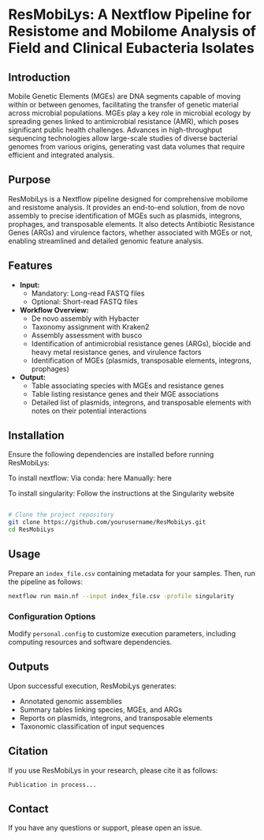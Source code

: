 # **ResMobiLys: A Nextflow Pipeline for Resistome and Mobilome Analysis of Field and Clinical Eubacteria Isolates**

## **Introduction**
Mobile Genetic Elements (MGEs) are DNA segments capable of moving within or between genomes, facilitating the transfer of genetic material across microbial populations. MGEs play a key role in microbial ecology by spreading genes linked to antimicrobial resistance (AMR), which poses significant public health challenges. Advances in high-throughput sequencing technologies allow large-scale studies of diverse bacterial genomes from various origins, generating vast data volumes that require efficient and integrated analysis.

## **Purpose**
ResMobiLys is a Nextflow pipeline designed for comprehensive mobilome and resistome analysis. It provides an end-to-end solution, from de novo assembly to precise identification of MGEs such as plasmids, integrons, prophages, and transposable elements. It also detects Antibiotic Resistance Genes (ARGs) and virulence factors, whether associated with MGEs or not, enabling streamlined and detailed genomic feature analysis.

## **Features**
- **Input:**
  - Mandatory: Long-read FASTQ files
  - Optional: Short-read FASTQ files
- **Workflow Overview:**
  - De novo assembly with Hybacter
  - Taxonomy assignment with Kraken2
  - Assembly assessment with busco
  - Identification of antimicrobial resistance genes (ARGs), biocide and heavy metal resistance genes, and virulence factors
  - Identification of MGEs (plasmids, transposable elements, integrons, prophages)
- **Output:**
  - Table associating species with MGEs and resistance genes
  - Table listing resistance genes and their MGE associations
  - Detailed list of plasmids, integrons, and transposable elements with notes on their potential interactions

## **Installation**
Ensure the following dependencies are installed before running ResMobiLys:

To install nextflow: 
Via conda: here
Manually: here

To install singularity:
Follow the instructions at the Singularity website

```bash

# Clone the project repository
git clone https://github.com/yourusername/ResMobiLys.git
cd ResMobiLys
```

## **Usage**
Prepare an `index_file.csv` containing metadata for your samples. Then, run the pipeline as follows:

```bash
nextflow run main.nf --input index_file.csv -profile singularity
```

### **Configuration Options**
Modify `personal.config` to customize execution parameters, including computing resources and software dependencies.

## **Outputs**
Upon successful execution, ResMobiLys generates:
- Annotated genomic assemblies
- Summary tables linking species, MGEs, and ARGs
- Reports on plasmids, integrons, and transposable elements
- Taxonomic classification of input sequences

## **Citation**
If you use ResMobiLys in your research, please cite it as follows:
```
Publication in process...
```

## **Contact**
If you have any questions or support, please open an issue.
